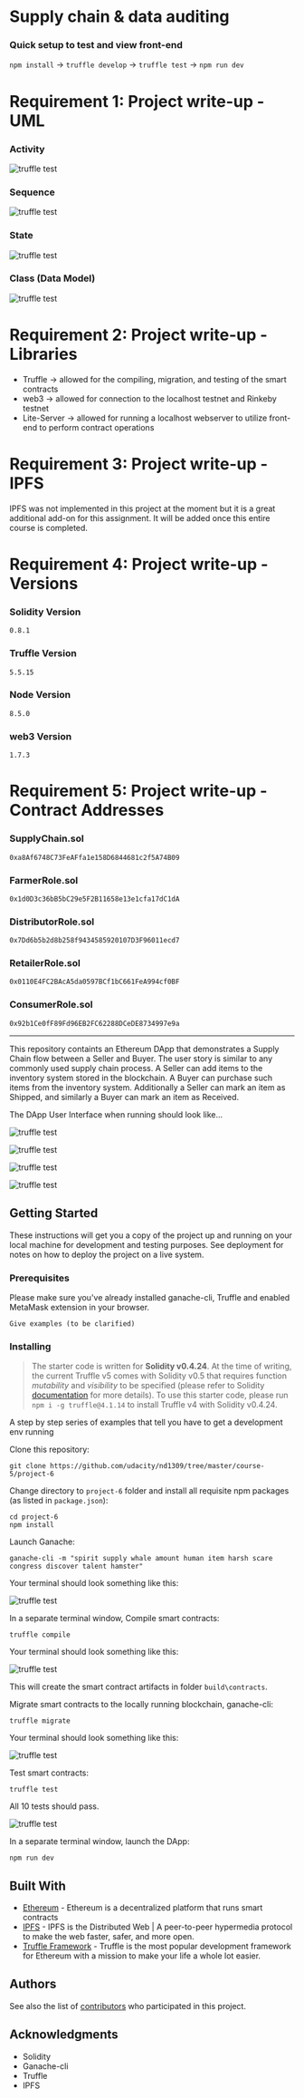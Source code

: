 # Supply chain & data auditing

### Quick setup to test and view front-end
```npm install``` ->
```truffle develop``` ->
```truffle test``` ->
```npm run dev```

# Requirement 1: Project write-up - UML

### Activity
![truffle test](images/Activity.svg)

### Sequence
![truffle test](images/Sequence.svg)

### State
![truffle test](images/State.svg)

### Class (Data Model)
![truffle test](images/Class.svg)

# Requirement 2: Project write-up - Libraries
* Truffle -> allowed for the compiling, migration, and testing of the smart contracts
* web3 -> allowed for connection to the localhost testnet and Rinkeby testnet
* Lite-Server -> allowed for running a localhost webserver to utilize front-end to perform contract operations

# Requirement 3: Project write-up - IPFS
IPFS was not implemented in this project at the moment but it is a great additional add-on for this assignment. It will be added once this entire course is completed.

# Requirement 4: Project write-up - Versions

### Solidity Version
```0.8.1```

### Truffle Version
```5.5.15```

### Node Version
```8.5.0```

### web3 Version
```1.7.3```

# Requirement 5: Project write-up - Contract Addresses

### SupplyChain.sol
```0xa8Af6748C73FeAFfa1e158D6844681c2f5A74B09```

### FarmerRole.sol
```0x1d0D3c36bB5bC29e5F2B11658e13e1cfa17dC1dA```

### DistributorRole.sol
```0x7Dd6b5b2d8b258f9434585920107D3F96011ecd7```

### RetailerRole.sol
```0x0110E4FC2BAcA5da0597BCf1bC661FeA994cf0BF```

### ConsumerRole.sol
```0x92b1Ce0fF89Fd96EB2FC62288DCeDE8734997e9a```

---

This repository containts an Ethereum DApp that demonstrates a Supply Chain flow between a Seller and Buyer. The user story is similar to any commonly used supply chain process. A Seller can add items to the inventory system stored in the blockchain. A Buyer can purchase such items from the inventory system. Additionally a Seller can mark an item as Shipped, and similarly a Buyer can mark an item as Received.

The DApp User Interface when running should look like...

![truffle test](images/ftc_product_overview.png)

![truffle test](images/ftc_farm_details.png)

![truffle test](images/ftc_product_details.png)

![truffle test](images/ftc_transaction_history.png)


## Getting Started

These instructions will get you a copy of the project up and running on your local machine for development and testing purposes. See deployment for notes on how to deploy the project on a live system.

### Prerequisites

Please make sure you've already installed ganache-cli, Truffle and enabled MetaMask extension in your browser.

```
Give examples (to be clarified)
```

### Installing

> The starter code is written for **Solidity v0.4.24**. At the time of writing, the current Truffle v5 comes with Solidity v0.5 that requires function *mutability* and *visibility* to be specified (please refer to Solidity [documentation](https://docs.soliditylang.org/en/v0.5.0/050-breaking-changes.html) for more details). To use this starter code, please run `npm i -g truffle@4.1.14` to install Truffle v4 with Solidity v0.4.24. 

A step by step series of examples that tell you have to get a development env running

Clone this repository:

```
git clone https://github.com/udacity/nd1309/tree/master/course-5/project-6
```

Change directory to ```project-6``` folder and install all requisite npm packages (as listed in ```package.json```):

```
cd project-6
npm install
```

Launch Ganache:

```
ganache-cli -m "spirit supply whale amount human item harsh scare congress discover talent hamster"
```

Your terminal should look something like this:

![truffle test](images/ganache-cli.png)

In a separate terminal window, Compile smart contracts:

```
truffle compile
```

Your terminal should look something like this:

![truffle test](images/truffle_compile.png)

This will create the smart contract artifacts in folder ```build\contracts```.

Migrate smart contracts to the locally running blockchain, ganache-cli:

```
truffle migrate
```

Your terminal should look something like this:

![truffle test](images/truffle_migrate.png)

Test smart contracts:

```
truffle test
```

All 10 tests should pass.

![truffle test](images/truffle_test.png)

In a separate terminal window, launch the DApp:

```
npm run dev
```

## Built With

* [Ethereum](https://www.ethereum.org/) - Ethereum is a decentralized platform that runs smart contracts
* [IPFS](https://ipfs.io/) - IPFS is the Distributed Web | A peer-to-peer hypermedia protocol
to make the web faster, safer, and more open.
* [Truffle Framework](http://truffleframework.com/) - Truffle is the most popular development framework for Ethereum with a mission to make your life a whole lot easier.


## Authors

See also the list of [contributors](https://github.com/your/project/contributors.md) who participated in this project.

## Acknowledgments

* Solidity
* Ganache-cli
* Truffle
* IPFS
